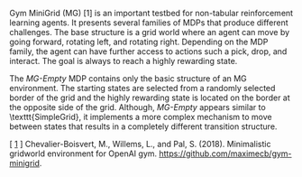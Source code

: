 Gym MiniGrid (MG) [1] is an important testbed for non-tabular reinforcement learning agents.
It presents several families of MDPs that produce different challenges.
The base structure is a grid world where an agent can move by going forward, rotating left, and rotating right.
Depending on the MDP family, the agent can have further access to actions such a pick, drop, and interact.
The goal is always to reach a highly rewarding state.

The _MG-Empty_ MDP contains only the basic structure of an MG environment.
The starting states are selected from a randomly selected border of the grid and the highly rewarding state is located on the border at the opposite side of the grid.
Although, _MG-Empty_ appears similar to \texttt{SimpleGrid}, it implements a more complex mechanism to move between states that results in a completely different transition structure.

[ [1](https://github.com/maximecb/gym-minigrid) ] Chevalier-Boisvert, M., Willems, L., and Pal, S. (2018). Minimalistic gridworld environment
for OpenAI gym. https://github.com/maximecb/gym-minigrid.